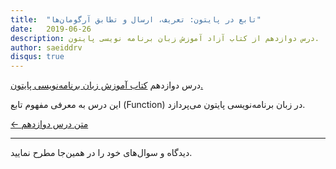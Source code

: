 ```yaml
---
title:  "تابع در پایتون: تعریف، ارسال و تطابق آرگومان‌ها"
date:   2019-06-26
description: درس دوازدهم از کتاب آزاد آموزش زبان برنامه نویسی پایتون.
author: saeiddrv
disqus: true
---
```


درس دوازدهم [کتاب آموزش زبان برنامه‌نویسی پایتون.](https://coderz.ir/python)


این درس به معرفی مفهوم تابع (Function) در زبان برنامه‌نویسی پایتون می‌پردازد.


[← متن درس دوازدهم](https://python.coderz.ir/lessons/l12.html)

---

دیدگاه و سوال‌های خود را در همین‌جا مطرح نمایید.
